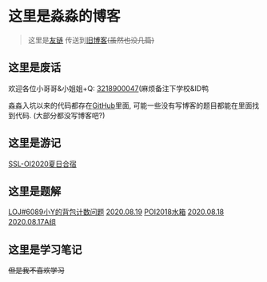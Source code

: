 # 这里是淼淼的博客

> 这里是[友链](//Other/友链.html)
> 传送到[旧博客](https://www.cnblogs.com/mxxr)~~(虽然也没几篇)~~

## 这里是废话

欢迎各位小哥哥&小姐姐+Q: [3218900047](tencent://message/?uin=3218900047&Site=&Menu=yes)(麻烦备注下学校&ID鸭

淼淼入坑以来的代码都存在[GitHub](https://github.com/MXR612/OI-log)里面, 可能一些没有写博客的题目都能在里面找到代码. (大部分都没写博客吧?)

## 这里是游记

[SSL-OI2020夏日合宿](//Index/SSL-OI2020夏日合宿.html)

## 这里是题解

[LOJ#6089小Y的背包计数问题](//Blog/2020.08.19/LOJ6089.html)
[2020.08.19](//Blog/2020.08.19/SSLOJ2020.08.19.html)
[POI2018水箱](//Blog/2020.08.18/POI2018水箱.html)
[2020.08.18](//Blog/2020.08.18/SSLOJ2020.08.18.html)
[2020.08.17A组](//Blog/2020.08.17/SSLOJ2020.8.17A.html)

## 这里是学习笔记

~~但是我不喜欢学习~~